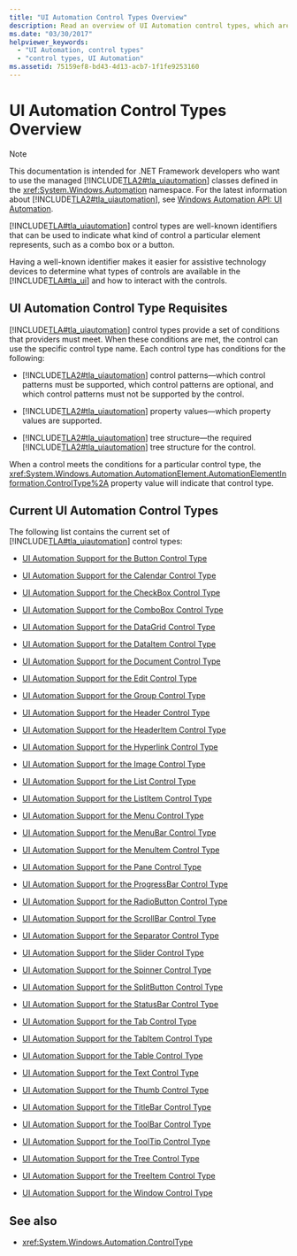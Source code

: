 ```yaml
---
title: "UI Automation Control Types Overview"
description: Read an overview of UI Automation control types, which are well-known identifiers that can be used to indicate what kind of control an element represents.
ms.date: "03/30/2017"
helpviewer_keywords: 
  - "UI Automation, control types"
  - "control types, UI Automation"
ms.assetid: 75159ef8-bd43-4d13-acb7-1f1fe9253160
---
```

# UI Automation Control Types Overview

> [!NOTE]
> This documentation is intended for .NET Framework developers who want to use the managed [!INCLUDE[TLA2#tla_uiautomation](../../../includes/tla2sharptla-uiautomation-md.md)] classes defined in the <xref:System.Windows.Automation> namespace. For the latest information about [!INCLUDE[TLA2#tla_uiautomation](../../../includes/tla2sharptla-uiautomation-md.md)], see [Windows Automation API: UI Automation](/windows/win32/winauto/entry-uiauto-win32).  
  
 [!INCLUDE[TLA#tla_uiautomation](../../../includes/tlasharptla-uiautomation-md.md)] control types are well-known identifiers that can be used to indicate what kind of control a particular element represents, such as a combo box or a button.  
  
 Having a well-known identifier makes it easier for assistive technology devices to determine what types of controls are available in the [!INCLUDE[TLA#tla_ui](../../../includes/tlasharptla-ui-md.md)] and how to interact with the controls.  
  
<a name="UI_Automation_Control_Type_Requisites"></a>

## UI Automation Control Type Requisites  

 [!INCLUDE[TLA#tla_uiautomation](../../../includes/tlasharptla-uiautomation-md.md)] control types provide a set of conditions that providers must meet. When these conditions are met, the control can use the specific control type name. Each control type has conditions for the following:  
  
- [!INCLUDE[TLA2#tla_uiautomation](../../../includes/tla2sharptla-uiautomation-md.md)] control patterns—which control patterns must be supported, which control patterns are optional, and which control patterns must not be supported by the control.  
  
- [!INCLUDE[TLA2#tla_uiautomation](../../../includes/tla2sharptla-uiautomation-md.md)] property values—which property values are supported.  
  
- [!INCLUDE[TLA2#tla_uiautomation](../../../includes/tla2sharptla-uiautomation-md.md)] tree structure—the required [!INCLUDE[TLA2#tla_uiautomation](../../../includes/tla2sharptla-uiautomation-md.md)] tree structure for the control.  
  
 When a control meets the conditions for a particular control type, the <xref:System.Windows.Automation.AutomationElement.AutomationElementInformation.ControlType%2A> property value will indicate that control type.  
  
<a name="Current_UI_Automation_Control_Types"></a>

## Current UI Automation Control Types  

 The following list contains the current set of [!INCLUDE[TLA#tla_uiautomation](../../../includes/tlasharptla-uiautomation-md.md)] control types:  
  
- [UI Automation Support for the Button Control Type](ui-automation-support-for-the-button-control-type.md)  
  
- [UI Automation Support for the Calendar Control Type](ui-automation-support-for-the-calendar-control-type.md)  
  
- [UI Automation Support for the CheckBox Control Type](ui-automation-support-for-the-checkbox-control-type.md)  
  
- [UI Automation Support for the ComboBox Control Type](ui-automation-support-for-the-combobox-control-type.md)  
  
- [UI Automation Support for the DataGrid Control Type](ui-automation-support-for-the-datagrid-control-type.md)  
  
- [UI Automation Support for the DataItem Control Type](ui-automation-support-for-the-dataitem-control-type.md)  
  
- [UI Automation Support for the Document Control Type](ui-automation-support-for-the-document-control-type.md)  
  
- [UI Automation Support for the Edit Control Type](ui-automation-support-for-the-edit-control-type.md)  
  
- [UI Automation Support for the Group Control Type](ui-automation-support-for-the-group-control-type.md)  
  
- [UI Automation Support for the Header Control Type](ui-automation-support-for-the-header-control-type.md)  
  
- [UI Automation Support for the HeaderItem Control Type](ui-automation-support-for-the-headeritem-control-type.md)  
  
- [UI Automation Support for the Hyperlink Control Type](ui-automation-support-for-the-hyperlink-control-type.md)  
  
- [UI Automation Support for the Image Control Type](ui-automation-support-for-the-image-control-type.md)  
  
- [UI Automation Support for the List Control Type](ui-automation-support-for-the-list-control-type.md)  
  
- [UI Automation Support for the ListItem Control Type](ui-automation-support-for-the-listitem-control-type.md)  
  
- [UI Automation Support for the Menu Control Type](ui-automation-support-for-the-menu-control-type.md)  
  
- [UI Automation Support for the MenuBar Control Type](ui-automation-support-for-the-menubar-control-type.md)  
  
- [UI Automation Support for the MenuItem Control Type](ui-automation-support-for-the-menuitem-control-type.md)  
  
- [UI Automation Support for the Pane Control Type](ui-automation-support-for-the-pane-control-type.md)  
  
- [UI Automation Support for the ProgressBar Control Type](ui-automation-support-for-the-progressbar-control-type.md)  
  
- [UI Automation Support for the RadioButton Control Type](ui-automation-support-for-the-radiobutton-control-type.md)  
  
- [UI Automation Support for the ScrollBar Control Type](ui-automation-support-for-the-scrollbar-control-type.md)  
  
- [UI Automation Support for the Separator Control Type](ui-automation-support-for-the-separator-control-type.md)  
  
- [UI Automation Support for the Slider Control Type](ui-automation-support-for-the-slider-control-type.md)  
  
- [UI Automation Support for the Spinner Control Type](ui-automation-support-for-the-spinner-control-type.md)  
  
- [UI Automation Support for the SplitButton Control Type](ui-automation-support-for-the-splitbutton-control-type.md)  
  
- [UI Automation Support for the StatusBar Control Type](ui-automation-support-for-the-statusbar-control-type.md)  
  
- [UI Automation Support for the Tab Control Type](ui-automation-support-for-the-tab-control-type.md)  
  
- [UI Automation Support for the TabItem Control Type](ui-automation-support-for-the-tabitem-control-type.md)  
  
- [UI Automation Support for the Table Control Type](ui-automation-support-for-the-table-control-type.md)  
  
- [UI Automation Support for the Text Control Type](ui-automation-support-for-the-text-control-type.md)  
  
- [UI Automation Support for the Thumb Control Type](ui-automation-support-for-the-thumb-control-type.md)  
  
- [UI Automation Support for the TitleBar Control Type](ui-automation-support-for-the-titlebar-control-type.md)  
  
- [UI Automation Support for the ToolBar Control Type](ui-automation-support-for-the-toolbar-control-type.md)  
  
- [UI Automation Support for the ToolTip Control Type](ui-automation-support-for-the-tooltip-control-type.md)  
  
- [UI Automation Support for the Tree Control Type](ui-automation-support-for-the-tree-control-type.md)  
  
- [UI Automation Support for the TreeItem Control Type](ui-automation-support-for-the-treeitem-control-type.md)  
  
- [UI Automation Support for the Window Control Type](ui-automation-support-for-the-window-control-type.md)  
  
## See also

- <xref:System.Windows.Automation.ControlType>
